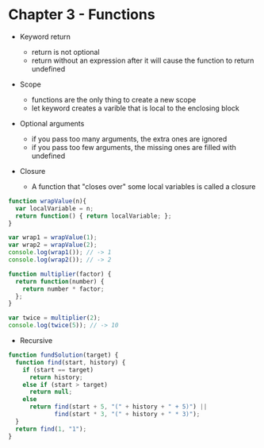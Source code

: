 # Chapter 3 - Functions

- Keyword return
  - return is not optional
  - return without an expression after it will cause the function to return undefined

- Scope
  - functions are the only thing to create a new scope
  - let keyword creates a varible that is local to the enclosing block

- Optional arguments
  - if you pass too many arguments, the extra ones are ignored
  - if you pass too few arguments, the missing ones are filled with undefined

- Closure
  - A function that "closes over" some local variables is called a closure

```javascript
function wrapValue(n){
  var localVariable = n;
  return function() { return localVariable; };
}

var wrap1 = wrapValue(1);
var wrap2 = wrapValue(2);
console.log(wrap1()); // -> 1
console.log(wrap2()); // -> 2
```

```javascript
function multiplier(factor) {
  return function(number) {
    return number * factor;
  };
}

var twice = multiplier(2);
console.log(twice(5)); // -> 10
```

- Recursive

```javascript
function fundSolution(target) {
  function find(start, history) {
    if (start == target)
      return history;
    else if (start > target)
      return null;
    else
      return find(start + 5, "(" + history + " + 5)") ||
             find(start * 3, "(" + history + " * 3)");
  }
  return find(1, "1");
}
```
